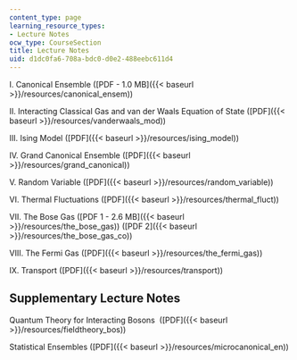 ```yaml
---
content_type: page
learning_resource_types:
- Lecture Notes
ocw_type: CourseSection
title: Lecture Notes
uid: d1dc0fa6-708a-bdc0-d0e2-488eebc611d4
---
```


I. Canonical Ensemble ([PDF - 1.0 MB]({{< baseurl >}}/resources/canonical_ensem))

II. Interacting Classical Gas and van der Waals Equation of State ([PDF]({{< baseurl >}}/resources/vanderwaals_mod))

III. Ising Model ([PDF]({{< baseurl >}}/resources/ising_model))

IV. Grand Canonical Ensemble ([PDF]({{< baseurl >}}/resources/grand_canonical))

V. Random Variable ([PDF]({{< baseurl >}}/resources/random_variable))

VI. Thermal Fluctuations ([PDF]({{< baseurl >}}/resources/thermal_fluct))

VII. The Bose Gas ([PDF 1 - 2.6 MB]({{< baseurl >}}/resources/the_bose_gas)) ([PDF 2]({{< baseurl >}}/resources/the_bose_gas_co))

VIII. The Fermi Gas ([PDF]({{< baseurl >}}/resources/the_fermi_gas))

IX. Transport ([PDF]({{< baseurl >}}/resources/transport))

Supplementary Lecture Notes
---------------------------

Quantum Theory for Interacting Bosons  ([PDF]({{< baseurl >}}/resources/fieldtheory_bos))

Statistical Ensembles ([PDF]({{< baseurl >}}/resources/microcanonical_en))